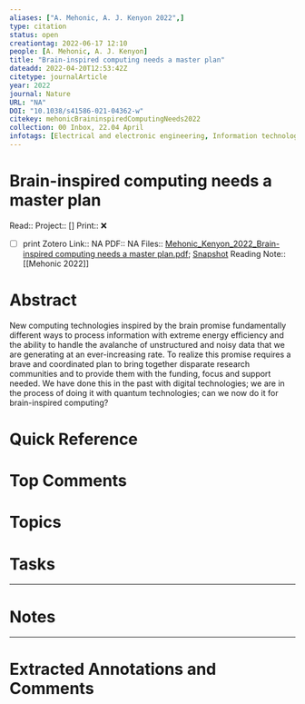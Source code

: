 ```yaml
---
aliases: ["A. Mehonic, A. J. Kenyon 2022",]
type: citation
status: open
creationtag: 2022-06-17 12:10
people: [A. Mehonic, A. J. Kenyon]
title: "Brain-inspired computing needs a master plan"
dateadd: 2022-04-20T12:53:42Z
citetype: journalArticle
year: 2022
journal: Nature
URL: "NA"
DOI: "10.1038/s41586-021-04362-w"
citekey: mehonicBraininspiredComputingNeeds2022
collection: 00 Inbox, 22.04 April
infotags: [Electrical and electronic engineering, Information technology]
---
```


# Brain-inspired computing needs a master plan
Read:: 
Project:: []
Print::  ❌
- [ ] print 
Zotero Link:: NA
PDF:: NA
Files:: [Mehonic_Kenyon_2022_Brain-inspired computing needs a master plan.pdf](file:///home/michaelt/Insync/m@tarlton.info/Google%20Drive/06.%20Zotero/storage/Mehonic_Kenyon_2022_Brain-inspired%20computing%20needs%20a%20master%20plan.pdf); [Snapshot](file:///home/michaelt/Insync/m@tarlton.info/Google%20Drive/06.%20Zotero/storage/TA3AKXYL/s41586-021-04362-w.html)
Reading Note:: [[Mehonic 2022]]

# Abstract
New computing technologies inspired by the brain promise fundamentally different ways to process information with extreme energy efficiency and the ability to handle the avalanche of unstructured and noisy data that we are generating at an ever-increasing rate. To realize this promise requires a brave and coordinated plan to bring together disparate research communities and to provide them with the funding, focus and support needed. We have done this in the past with digital technologies; we are in the process of doing it with quantum technologies; can we now do it for brain-inspired computing?

# Quick Reference


# Top Comments


# Topics


# Tasks


----
# Notes


----
# Extracted Annotations and Comments